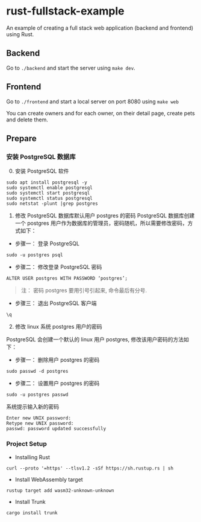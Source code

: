 # rust-fullstack-example 

An example of creating a full stack web application (backend and frontend) using Rust.

## Backend

Go to `./backend` and start the server using `make dev`.

## Frontend

Go to `./frontend` and start a local server on port 8080 using `make web`

You can create owners and for each owner, on their detail page, create pets and delete them.

## Prepare

### 安装 PostgreSQL 数据库

0. 安装 PostgreSQL 软件
```
sudo apt install postgresql -y
sudo systemctl enable postgresql
sudo systemctl start postgresql
sudo systemctl status postgresql
sudo netstat -plunt |grep postgres
```
1. 修改 PostgreSQL 数据库默认用户 postgres 的密码
PostgreSQL 数据库创建一个 postgres 用户作为数据库的管理员，密码随机，所以需要修改密码，方式如下：

- 步骤一： 登录 PostgreSQL
```
sudo -u postgres psql
```
- 步骤二： 修改登录 PostgreSQL 密码
```
ALTER USER postgres WITH PASSWORD ‘postgres’;
```
> 注： 密码 postgres 要用引号引起来, 命令最后有分号.

- 步骤三： 退出 PostgreSQL 客户端
```
\q
```
2. 修改 linux 系统 postgres 用户的密码

PostgreSQL 会创建一个默认的 linux 用户 postgres, 修改该用户密码的方法如下：

- 步骤一： 删除用户 postgres 的密码
```
sudo passwd -d postgres
```
- 步骤二： 设置用户 postgres 的密码
```
sudo -u postgres passwd
```
系统提示输入新的密码
```
Enter new UNIX password:
Retype new UNIX password:
passwd: password updated successfully
```

### Project Setup

- Installing Rust​
```
curl --proto '=https' --tlsv1.2 -sSf https://sh.rustup.rs | sh
```
- Install WebAssembly target​
```
rustup target add wasm32-unknown-unknown
```
- Install Trunk​
```
cargo install trunk
```
